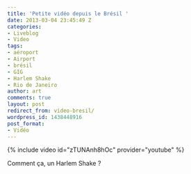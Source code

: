 ```yaml
---
title: 'Petite vidéo depuis le Brésil '
date: 2013-03-04 23:45:49 Z
categories:
- Liveblog
- Video
tags:
- aéroport
- Airport
- brésil
- GIG
- Harlem Shake
- Rio de Janeiro
author: art
comments: true
layout: post
redirect_from: video-bresil/
wordpress_id: 1438448916
post_format:
- Vidéo
---
```


{% include video id="zTUNAnh8hOc" provider="youtube" %}

Comment ça, un Harlem Shake ?
